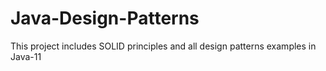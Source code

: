 # Java-Design-Patterns

This project includes SOLID principles 
and all design patterns examples in Java-11
 
